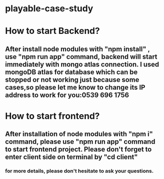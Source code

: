 # playable-case-study

# How to start Backend?

## After install node modules with "npm install" , use "npm run app" command, backend will start immediately with mongo atlas connection. I used mongoDB atlas for database which can be stopped or not working just because some cases,so please let me know to change its IP address to work for you:0539 696 1756

# How to start frontend?

## After installation of node modules with "npm i" command, please use "npm run app" command to start frontend project. Please don't forget to enter client side on terminal by "cd client"

### for more details, please don't hesitate to ask your questions.

